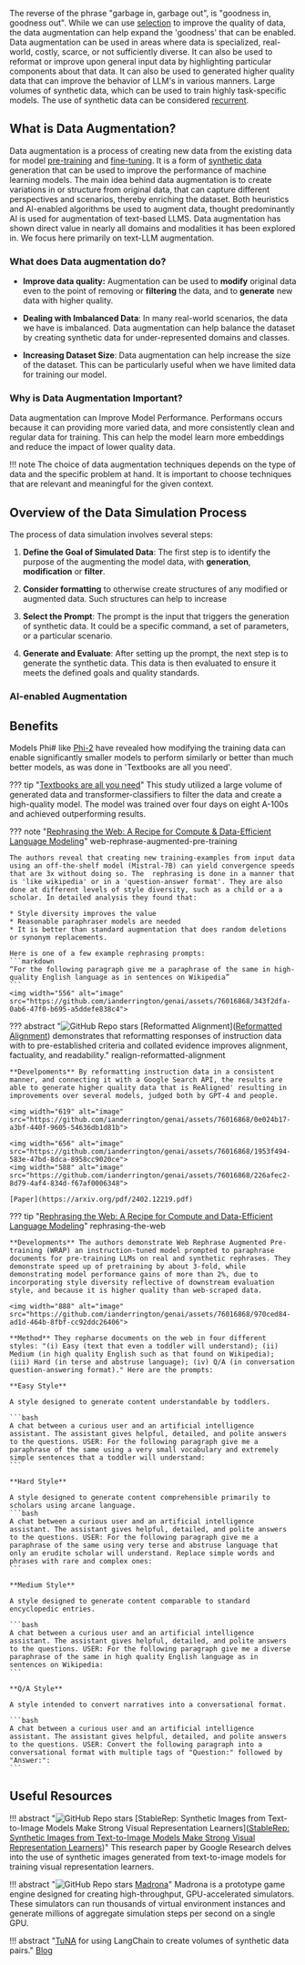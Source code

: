 The reverse of the phrase "garbage in, garbage out", is "goodness in, goodness out". While we can use [selection](./selection.md) to improve the quality of data, the  data augmentation can help expand the 'goodness' that can be enabled. Data augmentation can be used in areas where data is specialized, real-world, costly, scarce, or not sufficiently diverse. It can also be used to reformat or improve upon general input data by highlighting particular components about that data. It can also be used to generated higher quality data that can improve the behavior of LLM's in various manners. Large volumes of synthetic data, which can be used to train highly task-specific models.  The use of synthetic data can be considered [recurrent](./recurrent.md).

## What is Data Augmentation?

Data augmentation is a process of creating new data from the existing data for model [pre-training](../../architectures/training/pre-training.md) and [fine-tuning](../../architectures/training/finetuning.md). It is a form of [synthetic data](synthetic.md) generation that can be used to improve the performance of machine learning models. The main idea behind data augmentation is to create variations in or structure from original data, that can capture different perspectives and scenarios, thereby enriching the dataset. Both heuristics and AI-enabled algorithms be used to augment data, thought predominantly AI is used for augmentation of text-based LLMS. Data augmentation has shown direct value in nearly all domains and modalities it has been explored in. We focus here primarily on text-LLM augmentation. 

### What does Data augmentation do? 

* **Improve data quality:** Augmentation can be used to **modify** original data even to the point of removing or **filtering** the data, and to **generate** new data with higher quality.

* **Dealing with Imbalanced Data**: In many real-world scenarios, the data we have is imbalanced. Data augmentation can help balance the dataset by creating synthetic data for under-represented domains and classes.

* **Increasing Dataset Size**: Data augmentation can help increase the size of the dataset. This can be particularly useful when we have limited data for training our model.

### Why is Data Augmentation Important?

Data augmentation can Improve Model Performance.  Performans occurs because it can providing more varied data, and more consistently clean and regular data for training. This can help the model learn more embeddings and reduce the impact of lower quality data. 

!!! note
    The choice of data augmentation techniques depends on the type of data and the specific problem at hand. It is important to choose techniques that are relevant and meaningful for the given context.


## Overview of the Data Simulation Process

The process of data simulation involves several steps:

1. **Define the Goal of Simulated Data**: The first step is to identify the purpose of the augmenting the model data, with **generation**, **modification** or **filter**. 

2. **Consider formatting** to otherwise create structures of any modified or augmented data. Such structures can help to increase 

3. **Select the Prompt**: The prompt is the input that triggers the generation of synthetic data. It could be a specific command, a set of parameters, or a particular scenario.

4. **Generate and Evaluate**: After setting up the prompt, the next step is to generate the synthetic data. This data is then evaluated to ensure it meets the defined goals and quality standards.


### AI-enabled Augmentation


## Benefits
Models Phi# like [Phi-2](https://huggingface.co/microsoft/phi-2) have revealed how modifying the training data can enable significantly smaller models to perform similarly or better than much better models, as was done in 'Textbooks are all you need'. 


??? tip "[Textbooks are all you need](https://arxiv.org/pdf/2306.11644.pdf)"
    This study utilized a large volume of generated data and transformer-classifiers to filter the data and create a high-quality model. The model was trained over four days on eight A-100s and achieved outperforming results. 
    

??? note "[Rephrasing the Web: A Recipe for Compute & Data-Efficient Language Modeling](https://arxiv.org/pdf/2401.16380.pdf)" web-rephrase-augmented-pre-training

    The authors reveal that creating new training-examples from input data using an off-the-shelf model (Mistral-7B) can yield convergence speeds that are 3x without doing so. The  rephrasing is done in a manner that is 'like wikipedia' or in a 'question-answer format'. They are also done at different levels of style diversity, such as a child or a a scholar. In detailed analysis they found that:
    
    * Style diversity improves the value
    * Reasonable paraphraser models are needed
    * It is better than standard augmentation that does random deletions or synonym replacements.
    
    Here is one of a few example rephrasing prompts: 
    ```markdown
    “For the following paragraph give me a paraphrase of the same in high-quality English language as in sentences on Wikipedia”
    ```
    <img width="556" alt="image" src="https://github.com/ianderrington/genai/assets/76016868/343f2dfa-0ab6-47f0-b695-a5ddefe838c4">


??? abstract "![GitHub Repo stars](https://badgen.net/github/stars/GAIR-NLP/ReAlign) [Reformatted Alignment]([Reformatted Alignment](https://github.com/GAIR-NLP/ReAlign)) demonstrates that reformatting responses of instruction data with to pre-established criteria and collated evidence improves alignment, factuality, and readability." realign-reformatted-alignment

    **Develpoments** By reformatting instruction data in a consistent manner, and connecting it with a Google Search API, the results are able to generate higher quality data that is ReAligned' resulting in improvements over several models, judged both by GPT-4 and people. 
    
    <img width="619" alt="image" src="https://github.com/ianderrington/genai/assets/76016868/0e024b17-a3bf-440f-9605-54636db1d81b">

    <img width="656" alt="image" src="https://github.com/ianderrington/genai/assets/76016868/1953f494-583e-47bd-8dca-8958cc9020ce">
    <img width="588" alt="image" src="https://github.com/ianderrington/genai/assets/76016868/226afec2-8d79-4af4-834d-f67af0006348">

    [Paper](https://arxiv.org/pdf/2402.12219.pdf)

??? tip "[Rephrasing the Web: A Recipe for Compute and Data-Efficient Language Modeling](https://arxiv.org/html/2401.16380v1)" rephrasing-the-web
    
    **Developments** The authors demonstrate Web Rephrase Augmented Pre-training (WRAP) an instruction-tuned model prompted to paraphrase documents for pre-training LLMs on real and synthetic rephrases. They demonstrate speed up of pretraining by about 3-fold, while demonstrating model performance gains of more than 2%, due to incorporating style diversity reflective of downstream evaluation style, and because it is higher quality than web-scraped data. 
    
    <img width="888" alt="image" src="https://github.com/ianderrington/genai/assets/76016868/970ced84-ad1d-464b-8fbf-cc92ddc26406">

    **Method** They repharse documents on the web in four different styles: "(i) Easy (text that even a toddler will understand); (ii) Medium (in high quality English such as that found on Wikipedia); (iii) Hard (in terse and abstruse language); (iv) Q/A (in conversation question-answering format)." Here are the prompts:

    **Easy Style**
    
    A style designed to generate content understandable by toddlers.
    
    ```bash
    A chat between a curious user and an artificial intelligence assistant. The assistant gives helpful, detailed, and polite answers to the questions. USER: For the following paragraph give me a paraphrase of the same using a very small vocabulary and extremely simple sentences that a toddler will understand:
    ```
    
    **Hard Style**
    
    A style designed to generate content comprehensible primarily to scholars using arcane language.
    ```bash
    A chat between a curious user and an artificial intelligence assistant. The assistant gives helpful, detailed, and polite answers to the questions. USER: For the following paragraph give me a paraphrase of the same using very terse and abstruse language that only an erudite scholar will understand. Replace simple words and phrases with rare and complex ones:
    ```
    
    **Medium Style**
    
    A style designed to generate content comparable to standard encyclopedic entries.
    
    ```bash 
    A chat between a curious user and an artificial intelligence assistant. The assistant gives helpful, detailed, and polite answers to the questions. USER: For the following paragraph give me a diverse paraphrase of the same in high quality English language as in sentences on Wikipedia:
    ```
    
    **Q/A Style**
    
    A style intended to convert narratives into a conversational format.
    
    ```bash
    A chat between a curious user and an artificial intelligence assistant. The assistant gives helpful, detailed, and polite answers to the questions. USER: Convert the following paragraph into a conversational format with multiple tags of "Question:" followed by "Answer:":
    ```


## Useful Resources

!!! abstract "![GitHub Repo stars](https://badgen.net/github/stars/google-research/syn-rep-learn) [StableRep: Synthetic Images from Text-to-Image Models Make Strong Visual Representation Learners]([StableRep: Synthetic Images from Text-to-Image Models Make Strong Visual Representation Learners](https://github.com/google-research/syn-rep-learn))"
    This research paper by Google Research delves into the use of synthetic images generated from text-to-image models for training visual representation learners.

!!! abstract "![GitHub Repo stars](https://badgen.net/github/stars/shacklettbp/madrona) [Madrona]([Madrona](https://github.com/shacklettbp/madrona))"
    Madrona is a prototype game engine designed for creating high-throughput, GPU-accelerated simulators. These simulators can run thousands of virtual environment instances and generate millions of aggregate simulation steps per second on a single GPU.

!!! abstract "[TuNA](https://replit.com/@olafblitz/tuna-asyncio?v=1&ref=blog.langchain.dev#main.py) for using LangChain to create volumes of synthetic data pairs."
    [Blog](https://blog.langchain.dev/introducing-tuna-a-tool-for-rapidly-generating-synthetic-fine-tuning-datasets/)



